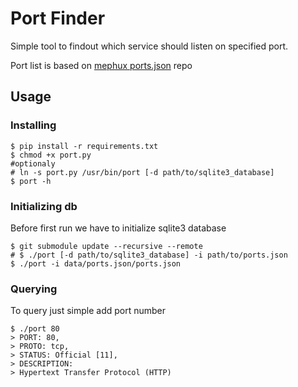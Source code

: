 # Port Finder

Simple tool to findout which service should listen on specified port.

Port list is based on [mephux ports.json](https://github.com/mephux/ports.json) repo


## Usage
### Installing
```
$ pip install -r requirements.txt
$ chmod +x port.py
#optionaly
# ln -s port.py /usr/bin/port [-d path/to/sqlite3_database]
$ port -h
```

### Initializing db
Before first run we have to initialize sqlite3 database
```
$ git submodule update --recursive --remote
# $ ./port [-d path/to/sqlite3_database] -i path/to/ports.json
$ ./port -i data/ports.json/ports.json
```
### Querying
To query just simple add port number
```
$ ./port 80
> PORT: 80,
> PROTO: tcp,
> STATUS: Official [11],
> DESCRIPTION:
> Hypertext Transfer Protocol (HTTP)
```
